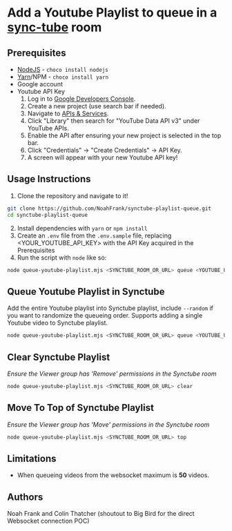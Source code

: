 # Add a Youtube Playlist to queue in a [sync-tube](https://sync-tube.de/) room

## Prerequisites
- [NodeJS](https://nodejs.dev/) - `choco install nodejs`
- [Yarn](https://classic.yarnpkg.com/lang/en/docs/install/)/NPM - `choco install yarn`
- Google account
- Youtube API Key
  1. Log in to [Google Developers Console](https://console.cloud.google.com/).
  2. Create a new project (use search bar if needed).
  3. Navigate to [APIs & Services](https://console.cloud.google.com/apis/dashboard).
  4. Click "Library" then search for "YouTube Data API v3" under YouTube APIs.
  5. Enable the API after ensuring your new project is selected in the top bar.
  6. Click "Credentials" -> "Create Credentials" -> API Key.
  7. A screen will appear with your new Youtube API key!


## Usage Instructions
1. Clone the repository and navigate to it!
```bash
git clone https://github.com/NoahFrank/synctube-playlist-queue.git
cd synctube-playlist-queue
````
2. Install dependencies with `yarn` or `npm install`
3. Create an `.env` file from the `.env.sample` file, replacing <YOUR_YOUTUBE_API_KEY> with the API Key acquired in the Prerequisites
4. Run the script with `node` like so:
```bash
node queue-youtube-playlist.mjs <SYNCTUBE_ROOM_OR_URL> queue <YOUTUBE_URL>
```

## Queue Youtube Playlist in Synctube
Add the entire Youtube playlist into Synctube playlist, include `--random` if you want to randomize the queueing order.  Supports adding a single Youtube video to Synctube playlist.
```bash
node queue-youtube-playlist.mjs <SYNCTUBE_ROOM_OR_URL> queue <YOUTUBE_URL> [ --random ]
```

## Clear Synctube Playlist
*Ensure the Viewer group has 'Remove' permissions in the Synctube room*
```bash
node queue-youtube-playlist.mjs <SYNCTUBE_ROOM_OR_URL> clear
```

## Move To Top of Synctube Playlist
*Ensure the Viewer group has 'Move' permissions in the Synctube room*
```bash
node queue-youtube-playlist.mjs <SYNCTUBE_ROOM_OR_URL> top
```

## Limitations
- When queueing videos from the websocket maximum is **50** videos.

## Authors
Noah Frank and Colin Thatcher (shoutout to Big Bird for the direct Websocket connection POC)